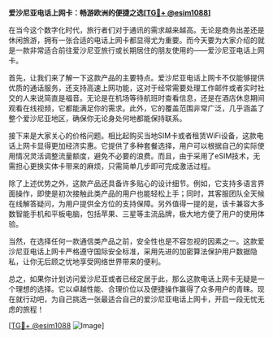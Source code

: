 **爱沙尼亚电话上网卡：畅游欧洲的便捷之选[[TG💪+ @esim1088](https://t.me/s/esim1088)]**

在当今这个数字化时代，旅行者们对于通讯的需求越来越高。无论是商务出差还是休闲旅游，拥有一张合适的电话上网卡都显得尤为重要。而今天要为大家介绍的就是一款非常适合前往爱沙尼亚旅行或长期居住的朋友使用的——爱沙尼亚电话上网卡。

首先，让我们来了解一下这款产品的主要特点。爱沙尼亚电话上网卡不仅能够提供优质的通话服务，还支持高速上网功能，这对于经常需要处理工作邮件或者实时社交的人来说简直是福音。无论是在机场等待航班时查看信息，还是在酒店休息期间观看在线视频，它都能满足你的需求。此外，它的覆盖范围非常广泛，几乎涵盖了整个爱沙尼亚地区，确保你无论身处何地都能保持联系。

接下来是大家关心的价格问题。相比起购买当地SIM卡或者租赁WiFi设备，这款电话上网卡显得更加经济实惠。它提供了多种套餐选择，用户可以根据自己的实际使用情况灵活调整流量额度，避免不必要的浪费。而且，由于采用了eSIM技术，无需担心更换实体卡带来的麻烦，只需简单几步即可完成激活过程。

除了上述优势之外，这款产品还具备许多贴心的设计细节。例如，它支持多语言界面操作，即使是初次接触此类产品的用户也能轻松上手；同时，其客服团队全天候在线解答疑问，为用户提供全方位的支持保障。另外值得一提的是，该卡兼容大多数智能手机和平板电脑，包括苹果、三星等主流品牌，极大地方便了用户的使用体验。

当然，在选择任何一款通信类产品之前，安全性也是不容忽视的因素之一。这款爱沙尼亚电话上网卡严格遵守国际安全标准，采用先进的加密算法保护用户数据隐私，让你无后顾之忧地享受网络世界带来的便利。

总之，如果你计划访问爱沙尼亚或者已经定居于此，那么这款电话上网卡无疑是一个理想的选择。它以卓越性能、合理价位以及便捷操作赢得了众多用户的青睐。现在就行动吧，为自己挑选一张最适合自己的爱沙尼亚电话上网卡，开启一段无忧无虑的旅程！

[[TG💪+ @esim1088](https://t.me/s/esim1088) ![Image](https://i.postimg.cc/4NQfJmqS/Snipaste-2025-05-13-00-14-12.png)]